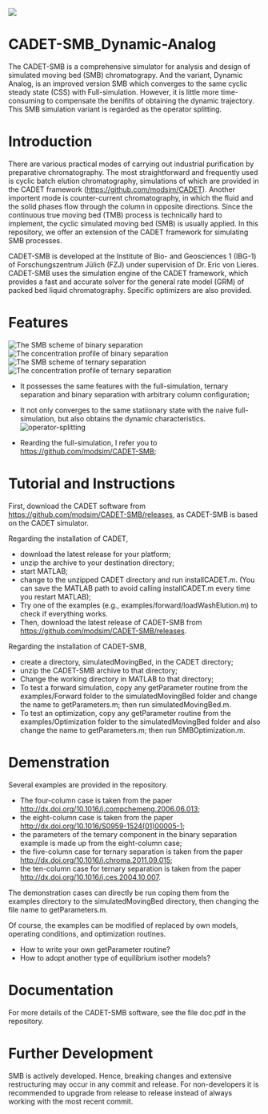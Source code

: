 ![](https://github.com/modsim/CADET/blob/master/doc/logo/CADET-GitHub.png)

# CADET-SMB_Dynamic-Analog

The CADET-SMB is a comprehensive simulator for analysis and design of simulated moving bed (SMB) chromatograpy. And the variant, Dynamic Analog, is an improved version SMB which converges to the same cyclic steady state (CSS) with Full-simulation. However, it is little more time-consuming to compensate the benifits of obtaining the dynamic trajectory. This SMB simulation variant is regarded as the operator splitting.

# Introduction

There are various practical modes of carrying out industrial purification by preparative chromatography. The most straightforward and frequently used is cyclic batch elution chromatography, simulations of which are provided in the CADET framework (https://github.com/modsim/CADET). Another importent mode is counter-current chromatography, in which the fluid and the solid phases flow through the column in opposite directions. Since the continuous true moving bed (TMB) process is technically hard to implement, the cyclic simulated moving bed (SMB) is usually applied. In this repository, we offer an extension of the CADET framework for simulating SMB processes.

CADET-SMB is developed at the Institute of Bio- and Geosciences 1 (IBG-1) of Forschungszentrum Jülich (FZJ) under supervision of Dr. Eric von Lieres. CADET-SMB uses the simulation engine of the CADET framework, which provides a fast and accurate solver for the general rate model (GRM) of packed bed liquid chromatography. Specific optimizers are also provided.

# Features
![The SMB scheme of binary separation](https://github.com/modsim/CADET-SMB/blob/Dynamic-Analog/doc/scheme_binary.JPG)
![The concentration profile of binary separation](https://github.com/modsim/CADET-SMB/blob/Dynamic-Analog/doc/profile_binary.JPG)
![The SMB scheme of ternary separation](https://github.com/modsim/CADET-SMB/blob/Dynamic-Analog/doc/scheme_ternary.JPG)
![The concentration profile of ternary separation](https://github.com/modsim/CADET-SMB/blob/Dynamic-Analog/doc/profile_ternary.JPG)

* It possesses the same features with the full-simulation, ternary separation and binary separation with arbitrary column configuration;
* It not only converges to the same statiionary state with the naive full-simulation, but also obtains the dynamic characteristics.
![operator-splitting](https://github.com/modsim/CADET-SMB/blob/Dynamic-Analog/doc/operator_splitting.JPG)

* Rearding the full-simulation, I refer you to https://github.com/modsim/CADET-SMB;

# Tutorial and Instructions

First, download the CADET software from https://github.com/modsim/CADET-SMB/releases, as CADET-SMB is based on the CADET simulator.

Regarding the installation of CADET,

* download the latest release for your platform;
* unzip the archive to your destination directory;
* start MATLAB;
* change to the unzipped CADET directory and run installCADET.m. (You can save the MATLAB path to avoid calling installCADET.m every time you restart MATLAB);
* Try one of the examples (e.g., examples/forward/loadWashElution.m) to check if everything works.
* Then, download the latest release of CADET-SMB from https://github.com/modsim/CADET-SMB/releases.

Regarding the installation of CADET-SMB,

* create a directory, simulatedMovingBed, in the CADET directory;
* unzip the CADET-SMB archive to that directory;
* Change the working directory in MATLAB to that directory; 
* To test a forward simulation, copy any getParameter routine from the examples/Forward folder to the simulatedMovingBed folder and change the name to getParameters.m; then run simulatedMovingBed.m.
* To test an optimization, copy any getParameter routine from the examples/Optimization folder to the simulatedMovingBed folder and also change the name to getParameters.m; then run SMBOptimization.m.

# Demenstration 

Several examples are provided in the repository. 

* The four-column case is taken from the paper http://dx.doi.org/10.1016/j.compchemeng.2006.06.013;
* the eight-column case is taken from the paper http://dx.doi.org/10.1016/S0959-1524(01)00005-1; 
* the parameters of the ternary component in the binary separation example is made up from the eight-column case;
* the five-column case for ternary separation is taken from the paper http://dx.doi.org/10.1016/j.chroma.2011.09.015; 
* the ten-column case for ternary separation is taken from the paper http://dx.doi.org/10.1016/j.ces.2004.10.007.

The demonstration cases can directly be run coping them from the examples directory to the simulatedMovingBed directory, then changing the file name to getParameters.m. 

Of course, the examples can be modified of replaced by own models, operating conditions, and optimization routines. 

* How to write your own getParameter routine?
* How to adopt another type of equilibrium isother models?

# Documentation 

For more details of the CADET-SMB software, see the file doc.pdf in the repository.

# Further Development 

SMB is actively developed. Hence, breaking changes and extensive restructuring may occur in any commit and release. For non-developers it is recommended to upgrade from release to release instead of always working with the most recent commit.
